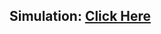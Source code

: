 ## Simulation: [Click Here](https://drive.google.com/file/d/1rBQMV9CoimOY7O-jkc6227KdI-kmpHKi/view)
